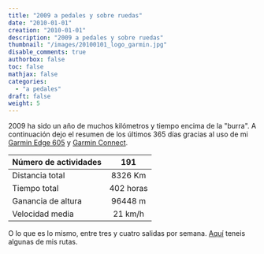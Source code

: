```yaml
---
title: "2009 a pedales y sobre ruedas"
date: "2010-01-01"
creation: "2010-01-01"
description: "2009 a pedales y sobre ruedas"
thumbnail: "/images/20100101_logo_garmin.jpg"
disable_comments: true
authorbox: false
toc: false
mathjax: false
categories:
  - "a pedales"
draft: false
weight: 5
---
```

2009 ha sido un año de muchos kilómetros y tiempo encima de la "burra". A continuación dejo el resumen de los últimos 365 días gracias al uso de mi [Garmin Edge 605][1] y [Garmin Connect][2].

| Número de actividades  |     191    |
|------------------------|:----------:|
| Distancia total        |   8326 Km  |
| Tiempo total           |  402 horas |
| Ganancia de altura     |   96448 m  |
| Velocidad media        |   21 km/h  |

O lo que es lo mismo, entre tres y cuatro salidas por semana. [Aquí][3] teneis algunas de mis rutas.

[1]: https://buy.garmin.com/shop/shop.do?cID=160&pID=10884
[2]: http://connect.garmin.com
[3]: http://es.wikiloc.com/wikiloc/user.do?name=sherlockes